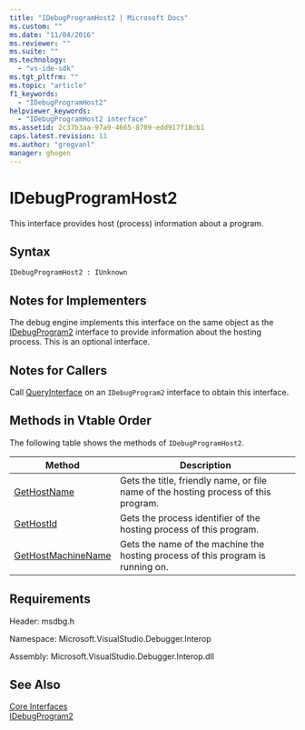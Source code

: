 ```yaml
---
title: "IDebugProgramHost2 | Microsoft Docs"
ms.custom: ""
ms.date: "11/04/2016"
ms.reviewer: ""
ms.suite: ""
ms.technology: 
  - "vs-ide-sdk"
ms.tgt_pltfrm: ""
ms.topic: "article"
f1_keywords: 
  - "IDebugProgramHost2"
helpviewer_keywords: 
  - "IDebugProgramHost2 interface"
ms.assetid: 2c37b3aa-97a9-4665-8709-edd917f18cb1
caps.latest.revision: 11
ms.author: "gregvanl"
manager: ghogen
---
```

# IDebugProgramHost2
This interface provides host (process) information about a program.  
  
## Syntax  
  
```  
IDebugProgramHost2 : IUnknown  
```  
  
## Notes for Implementers  
 The debug engine implements this interface on the same object as the [IDebugProgram2](../../../extensibility/debugger/reference/idebugprogram2.md) interface to provide information about the hosting process. This is an optional interface.  
  
## Notes for Callers  
 Call [QueryInterface](/cpp/atl/queryinterface) on an `IDebugProgram2` interface to obtain this interface.  
  
## Methods in Vtable Order  
 The following table shows the methods of `IDebugProgramHost2`.  
  
|Method|Description|  
|------------|-----------------|  
|[GetHostName](../../../extensibility/debugger/reference/idebugprogramhost2-gethostname.md)|Gets the title, friendly name, or file name of the hosting process of this program.|  
|[GetHostId](../../../extensibility/debugger/reference/idebugprogramhost2-gethostid.md)|Gets the process identifier of the hosting process of this program.|  
|[GetHostMachineName](../../../extensibility/debugger/reference/idebugprogramhost2-gethostmachinename.md)|Gets the name of the machine the hosting process of this program is running on.|  
  
## Requirements  
 Header: msdbg.h  
  
 Namespace: Microsoft.VisualStudio.Debugger.Interop  
  
 Assembly: Microsoft.VisualStudio.Debugger.Interop.dll  
  
## See Also  
 [Core Interfaces](../../../extensibility/debugger/reference/core-interfaces.md)   
 [IDebugProgram2](../../../extensibility/debugger/reference/idebugprogram2.md)